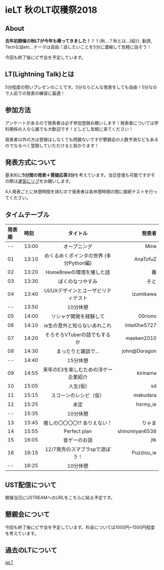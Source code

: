 # ieLT 秋のLT収穫祭2018

## About
**去年初開催の秋LTが今年も帰ってきました！！！**(秋…？秋とは...)紹介, 勧誘, Techな話etc...テーマは自由！話したいことを5分に濃縮して気軽に話そう！

今回も終了後にピザ会を予定しています。

## LT(Lightning Talk)とは
5分程度の短いプレゼンのことです。5分ならどんな発表をしても自由！5分なので人前での発表の練習に最適！

## 参加方法

アンケートがあるので発表者は必ず参加登録お願いします！発表者については学科関係の人なら誰でも大歓迎です！どしどし気軽に来てください！

発表者以外の方は登録はしなくても問題ないですが懇親会の人数予測などもあるのでなるべく登録していただけると助かります！

## 発表方式について
基本的に**5分間の発表＋質疑応答3分**を考えています。当日登壇も可能ですがその際は[運営にリプ](https://twitter.com/mine_tear1210)をお願いします。

4人発表ごとに休憩時間を挟むので発表者は各休憩時間の間に接続テストを行ってください。

## タイムテーブル
| 発表順 | 時刻 | タイトル | 発表者 |
|:-------|:-----|:--------:|-------:|
| -- | 13:00 | オープニング | Mine |
| 01 | 13:10 | めくるめくポインタの世界 (多分Python編) | AnaTofuZ |
| 02 | 13:20 | HomeBrewの環境を壊した話 | 篝 |
| 03 | 13:30 | ぼくのなつやすみ | そと |
| 04 | 13:40 | UI/UXデザインとユーザビリティテスト | izumikawa |
| -- | 13:50 | 10分休憩 | |
| 05 | 14:00 | ソシャゲ開発を経験して | 00riono |
| 06 | 14:10 | ie生の意外と知らないあれこれ | Intel0tw5727 |
| 07 | 14:20 | そろそろVTuberの話でもするか | maeken2010 |
| 08 | 14:30 | まったりと雑談で... | john@Doragon |
| -- | 14:40 | 15分休憩 | |
| 09 | 14:55 | 来年のE3を楽しむための洋ゲー企業紹介 | kirinama |
| 10 | 15:05 | 人生(仮) | sd |
| 11 | 15:15 | スコーンのレシピ（仮） | makudara |
| 12 | 15:25 | 未定 | hsrmy_ie |
| -- | 15:35 | 10分休憩 | |
| 13 | 15:45 | 推しの〇〇〇〇!? ありえない！ | りゃま |
| 14 | 15:55 | Perfect plan | shinomiyan6538 |
| 15 | 16:05 | 音ゲーのお話 | jtk |
| 16 | 16:15 | 12/7発売のスマブラspで遊ぼう！ | Puzzlou_ie |
| -- | 16:25 | 10分休憩 | |


## UST配信について
開催当日にUSTREAMへのURLをこちらに貼る予定です。

## 懇親会について
今回も終了後にピザ会を予定しています。料金については1000円~1500円程度を考えています。

## 過去のLTについて

[ieLT](https://scrapbox.io/ie-ryukyu/ieLT)
